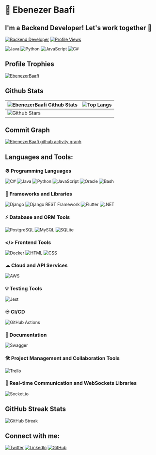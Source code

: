 # 🐐 Ebenezer Baafi
## I'm a Backend Developer! Let's work together 🚀

[![Backend Developer](https://img.shields.io/badge/Backend%20Developer-green?style=for-the-badge)](https://github.com/EbenezerBaafi)
[![Profile Views](https://komarev.com/ghpvc/?username=EbenezerBaafi&style=for-the-badge&color=blue)](https://github.com/EbenezerBaafi)

<div>

  ![Java](https://img.shields.io/badge/Java-007396?style=for-the-badge&logo=java&logoColor=white)
  ![Python](https://img.shields.io/badge/Python-3776AB?style=for-the-badge&logo=python&logoColor=white)
  ![JavaScript](https://img.shields.io/badge/JavaScript-323330?style=for-the-badge&logo=javascript&logoColor=F7DF1E)
  ![C#](https://img.shields.io/badge/C%23-239120?style=for-the-badge&logo=c-sharp&logoColor=white)

  
</div>

## Profile Trophies

<p align="left"> <a href="https://github.com/EbenezerBaafi/github-profile-trophy"><img src="https://github-profile-trophy.vercel.app/?username=EbenezerBaafi" alt="EbenezerBaafi" /></a> </p>

## Github Stats
  
| ![EbenezerBaafi Github Stats](https://github-readme-stats.vercel.app/api?username=EbenezerBaafi&show_icons=true&theme=radical) | ![Top Langs](https://github-readme-stats.vercel.app/api/top-langs/?username=EbenezerBaafi&langs_count=8&theme=radical&layout=compact) |
| ----------------------------------------------------------------------------------------------------------------------------- | --------------------------------------------------------------------------------------------------------------------------------------------------------- |
| ![Github Stars](http://github-profile-summary-cards.vercel.app/api/cards/productive-time?username=EbenezerBaafi&theme=radical&utcOffset=8) |

## Commit Graph
[![EbenezerBaafi github activity graph](https://github-readme-activity-graph.vercel.app/graph?username=EbenezerBaafi&bg_color=d4d1ff&color=4c749e&line=9e4c59&point=40413e&area=true&hide_border=true)](https://github.com/EbenezerBaafi/github-readme-activity-graph)


## Languages and Tools:
### ⚙️ Programming Languages
![C#](https://img.shields.io/badge/C%23-239120?style=for-the-badge&logo=c-sharp&logoColor=white)
![Java](https://img.shields.io/badge/Java-007396?style=for-the-badge&logo=java&logoColor=white)
![Python](https://img.shields.io/badge/Python-FFD43B?style=for-the-badge&logo=python&logoColor=blue)
![JavaScript](https://img.shields.io/badge/JavaScript-323330?style=for-the-badge&logo=javascript&logoColor=F7DF1E)
![Oracle](https://img.shields.io/badge/Oracle%20Database-F80000?style=for-the-badge&logo=oracle&logoColor=white)
![Bash](https://img.shields.io/badge/Bash-121011?style=for-the-badge&logo=gnu-bash&logoColor=white)




### 🚀 Frameworks and Libraries
![Django](https://img.shields.io/badge/Django-092E20?style=for-the-badge&logo=django&logoColor=white)
![Django REST Framework](https://img.shields.io/badge/Django%20REST%20Framework-ff1709?style=for-the-badge&logo=django&logoColor=white)
![Flutter](https://img.shields.io/badge/Flutter-02569B?style=for-the-badge&logo=flutter&logoColor=white)
![.NET](https://img.shields.io/badge/.NET-512BD4?style=for-the-badge&logo=dotnet&logoColor=white)


### ⚡ Database and ORM Tools
![PostgreSQL](https://img.shields.io/badge/PostgreSQL-336791?style=for-the-badge&logo=postgresql&logoColor=white)
![MySQL](https://img.shields.io/badge/MySQL-4479A1?style=for-the-badge&logo=mysql&logoColor=white)
![SQLite](https://img.shields.io/badge/SQLite-003B57?style=for-the-badge&logo=sqlite&logoColor=white)


### </> Frontend Tools
![Docker](https://img.shields.io/badge/Docker-2496ED?style=for-the-badge&logo=docker&logoColor=white)
![HTML](https://img.shields.io/badge/HTML-E34F26?style=for-the-badge&logo=html5&logoColor=white)
![CSS](https://img.shields.io/badge/CSS-1572B6?style=for-the-badge&logo=css3&logoColor=white)

### ☁ Cloud and API Services
![AWS](https://img.shields.io/badge/Amazon_AWS-FF9900?style=for-the-badge&logo=amazonaws&logoColor=white)

### 💡 Testing Tools
![Jest](https://img.shields.io/badge/Jest-C21325?style=for-the-badge&logo=jest&logoColor=white)

### ♾️ CI/CD
![GitHub Actions](https://img.shields.io/badge/GitHub_Actions-2088FF?style=for-the-badge&logo=github-actions&logoColor=white)

### 📝 Documentation
![Swagger](https://img.shields.io/badge/Swagger-85EA2D?style=for-the-badge&logo=Swagger&logoColor=white)

### 🛠 Project Management and Collaboration Tools
![Trello](https://img.shields.io/badge/Trello-0052CC?style=for-the-badge&logo=trello&logoColor=white)

### 🔁 Real-time Communication and WebSockets Libraries
![Socket.io](https://img.shields.io/badge/Socket.io-010101?&style=for-the-badge&logo=Socket.io&logoColor=white)

## GitHub Streak Stats
![GitHub Streak](https://github-readme-streak-stats.herokuapp.com/?user=EbenezerBaafi&theme=dark&hide_border=true&date_format=M%20j%5B%2C%20Y%5D)


## Connect with me:
[![Twitter](https://img.shields.io/badge/Twitter-1DA1F2?style=for-the-badge&logo=twitter&logoColor=white)](https://twitter.com/2_cedi__)
[![LinkedIn](https://img.shields.io/badge/LinkedIn-0077B5?style=for-the-badge&logo=linkedin&logoColor=white)](https://linkedin.com/in/EbenezerBaafi)
[![GitHub](https://img.shields.io/badge/GitHub-181717?style=for-the-badge&logo=github&logoColor=white)](https://github.com/EbenezerBaafi)
